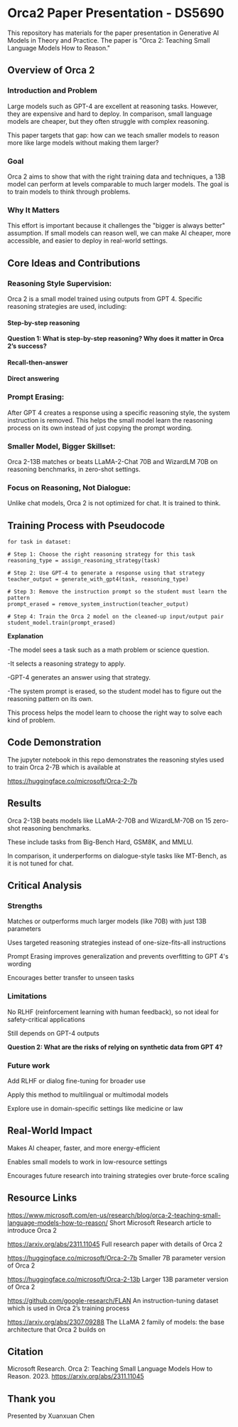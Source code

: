# Orca2 Paper Presentation - DS5690
This repository has materials for the paper presentation in Generative AI Models in Theory and Practice. 
The paper is "Orca 2: Teaching Small Language Models How to Reason."

## Overview of Orca 2
### Introduction and Problem

Large models such as GPT-4 are excellent at reasoning tasks. However, they are expensive and hard to deploy. In comparison, small language models are cheaper, but they often struggle with complex reasoning.

This paper targets that gap: how can we teach smaller models to reason more like large models without making them larger?

### Goal

Orca 2 aims to show that with the right training data and techniques, a 13B model can perform at levels comparable to much larger models. 
The goal is to train models to think through problems.

### Why It Matters

This effort is important because it challenges the "bigger is always better" assumption. 
If small models can reason well, we can make AI cheaper, more accessible, and easier to deploy in real-world settings.

## Core Ideas and Contributions

### Reasoning Style Supervision: 

Orca 2 is a small model trained using outputs from GPT 4. Specific reasoning strategies are used, including:

#### Step-by-step reasoning

**Question 1: What is step-by-step reasoning? Why does it matter in Orca 2’s success?**

#### Recall-then-answer

#### Direct answering

### Prompt Erasing: 

After GPT 4 creates a response using a specific reasoning style, the system instruction is removed. This helps the small model learn the reasoning process on its own instead of just copying the prompt wording.

### Smaller Model, Bigger Skillset: 

Orca 2-13B matches or beats LLaMA-2-Chat 70B and WizardLM 70B on reasoning benchmarks, in zero-shot settings.

### Focus on Reasoning, Not Dialogue: 

Unlike chat models, Orca 2 is not optimized for chat. It is trained to think.

## Training Process with Pseudocode


    for task in dataset:
    
    # Step 1: Choose the right reasoning strategy for this task
    reasoning_type = assign_reasoning_strategy(task)

    # Step 2: Use GPT-4 to generate a response using that strategy
    teacher_output = generate_with_gpt4(task, reasoning_type)

    # Step 3: Remove the instruction prompt so the student must learn the pattern
    prompt_erased = remove_system_instruction(teacher_output)

    # Step 4: Train the Orca 2 model on the cleaned-up input/output pair
    student_model.train(prompt_erased)

**Explanation**

-The model sees a task such as a math problem or science question.

-It selects a reasoning strategy to apply.

-GPT-4 generates an answer using that strategy.

-The system prompt is erased, so the student model has to figure out the reasoning pattern on its own.

This process helps the model learn to choose the right way to solve each kind of problem.

## Code Demonstration

The jupyter notebook in this repo demonstrates the reasoning styles used to train Orca 2-7B which is available at

https://huggingface.co/microsoft/Orca-2-7b


## Results

Orca 2-13B beats models like LLaMA-2-70B and WizardLM-70B on 15 zero-shot reasoning benchmarks.

These include tasks from Big-Bench Hard, GSM8K, and MMLU.

In comparison, it underperforms on dialogue-style tasks like MT-Bench, as it is not tuned for chat.

## Critical Analysis

### Strengths

Matches or outperforms much larger models (like 70B) with just 13B parameters

Uses targeted reasoning strategies instead of one-size-fits-all instructions

Prompt Erasing improves generalization and prevents overfitting to GPT 4's wording

Encourages better transfer to unseen tasks

### Limitations

No RLHF (reinforcement learning with human feedback), so not ideal for safety-critical applications

Still depends on GPT-4 outputs

**Question 2: What are the risks of relying on synthetic data from GPT 4?**

### Future work

Add RLHF or dialog fine-tuning for broader use

Apply this method to multilingual or multimodal models

Explore use in domain-specific settings like medicine or law

## Real-World Impact

Makes AI cheaper, faster, and more energy-efficient

Enables small models to work in low-resource settings

Encourages future research into training strategies over brute-force scaling

## Resource Links

https://www.microsoft.com/en-us/research/blog/orca-2-teaching-small-language-models-how-to-reason/
Short Microsoft Research article to introduce Orca 2

https://arxiv.org/abs/2311.11045
Full research paper with details of Orca 2

https://huggingface.co/microsoft/Orca-2-7b
Smaller 7B parameter version of Orca 2

https://huggingface.co/microsoft/Orca-2-13b
Larger 13B parameter version of Orca 2

https://github.com/google-research/FLAN
An instruction-tuning dataset which is used in Orca 2’s training process

https://arxiv.org/abs/2307.09288
The LLaMA 2 family of models: the base architecture that Orca 2 builds on

## Citation

Microsoft Research. Orca 2: Teaching Small Language Models How to Reason. 2023.
https://arxiv.org/abs/2311.11045


## Thank you

Presented by Xuanxuan Chen


